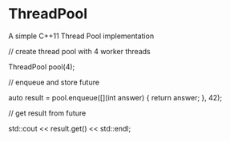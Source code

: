 # ThreadPool
A simple C++11 Thread Pool implementation

// create thread pool with 4 worker threads

ThreadPool pool(4);

// enqueue and store future

auto result = pool.enqueue([](int answer) { return answer; }, 42);

// get result from future

std::cout << result.get() << std::endl;

